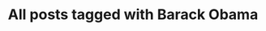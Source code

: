 ---
layout: tag
title: "All posts tagged with Barack Obama"
permalink: /weblog/tags/barack-obama/
taxonomy: Barack Obama
---